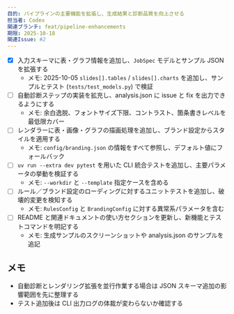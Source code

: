 ```yaml
---
目的: パイプラインの主要機能を拡張し、生成結果と診断品質を向上させる
担当者: Codex
関連ブランチ: feat/pipeline-enhancements
期限: 2025-10-18
関連Issue: #2
---
```


- [x] 入力スキーマに表・グラフ情報を追加し、`JobSpec` モデルとサンプル JSON を拡張する
  - メモ: 2025-10-05 `slides[].tables` / `slides[].charts` を追加し、サンプルとテスト (`tests/test_models.py`) で検証
- [ ] 自動診断ステップの実装を拡充し、analysis.json に issue と fix を出力できるようにする
  - メモ: 余白逸脱、フォントサイズ下限、コントラスト、箇条書きレベルを最低限カバー
- [ ] レンダラーに表・画像・グラフの描画処理を追加し、ブランド設定からスタイルを適用する
  - メモ: `config/branding.json` の情報をすべて参照し、デフォルト値にフォールバック
- [ ] `uv run --extra dev pytest` を用いた CLI 統合テストを追加し、主要パラメータの挙動を検証する
  - メモ: `--workdir` と `--template` 指定ケースを含める
- [ ] ルール／ブランド設定のローディングに対するユニットテストを追加し、破壊的変更を検知する
  - メモ: `RulesConfig` と `BrandingConfig` に対する異常系パラメータを含む
- [ ] README と関連ドキュメントの使い方セクションを更新し、新機能とテストコマンドを明記する
  - メモ: 生成サンプルのスクリーンショットや analysis.json のサンプルを追記

## メモ
- 自動診断とレンダリング拡張を並行作業する場合は JSON スキーマ追加の影響範囲を先に整理する
- テスト追加後は CLI 出力ログの体裁が変わらないか確認する
